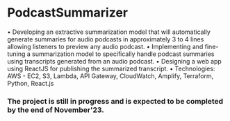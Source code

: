 # PodcastSummarizer

• Developing an extractive summarization model that will automatically generate summaries for audio podcasts in approximately 3 to 4 lines allowing listeners to preview any audio podcast.
• Implementing and fine-tuning a summarization model to specifically handle podcast summaries using transcripts generated from an audio podcast.
• Designing a web app using ReactJS for publishing the summarized transcript.
• Technologies: AWS - EC2, S3, Lambda, API Gateway, CloudWatch, Amplify, Terraform, Python, React.js


### The project is still in progress and is expected to be completed by the end of November'23.
